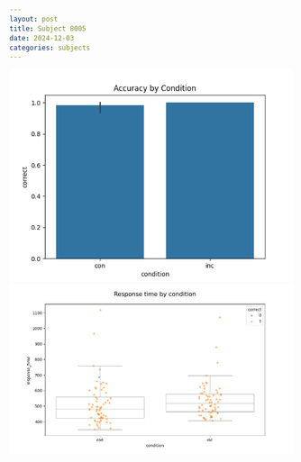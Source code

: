 ```yaml
---
layout: post
title: Subject 8005
date: 2024-12-03
categories: subjects
---
```


![](data/8005/run-18/8005_NF_acc.png)
![](data/8005/run-18/8005_NF_rt.png)
